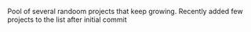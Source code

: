 Pool of several randoom projects that keep growing.
Recently added few projects to the list after initial commit
